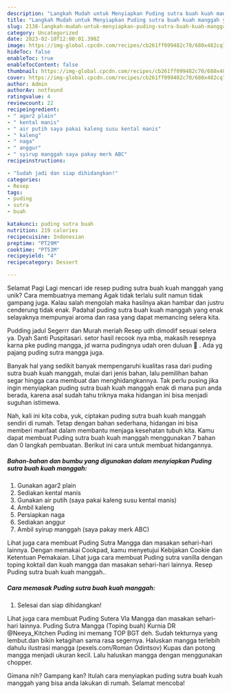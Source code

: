 ```yaml
---
description: "Langkah Mudah untuk Menyiapkan Puding sutra buah kuah manggah yang Lezat Sekali, Sempurna"
title: "Langkah Mudah untuk Menyiapkan Puding sutra buah kuah manggah yang Lezat Sekali, Sempurna"
slug: 2138-langkah-mudah-untuk-menyiapkan-puding-sutra-buah-kuah-manggah-yang-lezat-sekali-sempurna
category: Uncategorized
date: 2023-02-10T12:00:01.398Z
image: https://img-global.cpcdn.com/recipes/cb261ff099482c70/680x482cq70/puding-sutra-buah-kuah-manggah-foto-resep-utama.jpg
hideToc: false
enableToc: true
enableTocContent: false
thumbnail: https://img-global.cpcdn.com/recipes/cb261ff099482c70/680x482cq70/puding-sutra-buah-kuah-manggah-foto-resep-utama.jpg
cover: https://img-global.cpcdn.com/recipes/cb261ff099482c70/680x482cq70/puding-sutra-buah-kuah-manggah-foto-resep-utama.jpg
author: Admin
authorAv: notfound
ratingvalue: 4
reviewcount: 22
recipeingredient:
- " agar2 plain"
- " kental manis"
- " air putih saya pakai kaleng susu kental manis"
- " kaleng"
- " naga"
- " anggur"
- " syirup manggah saya pakay merk ABC"
recipeinstructions:

- "Sudah jadi dan siap dihidangkan!"
categories:
- Resep
tags:
- puding
- sutra
- buah

katakunci: puding sutra buah 
nutrition: 219 calories
recipecuisine: Indonesian
preptime: "PT29M"
cooktime: "PT53M"
recipeyield: "4"
recipecategory: Dessert

---
```



Selamat Pagi Lagi mencari ide resep puding sutra buah kuah manggah yang unik? Cara membuatnya memang Agak tidak terlalu sulit namun tidak gampang juga. Kalau salah mengolah maka hasilnya akan hambar dan justru cenderung tidak enak. Padahal puding sutra buah kuah manggah yang enak selayaknya mempunyai aroma dan rasa yang dapat memancing selera kita.


Pudding jadul Segerrr dan Murah meriah Resep udh dimodif sesuai selera ya. Dyah Santi Puspitasari. setor hasil recook nya mba, makasih resepnya karna pke puding mangga, jd warna pudingnya udah oren duluan 🤭 . Ada yg pajang puding sutra mangga juga.

Banyak hal yang sedikit banyak mempengaruhi kualitas rasa dari puding sutra buah kuah manggah, mulai dari jenis bahan, lalu pemilihan bahan segar hingga cara membuat dan menghidangkannya. Tak perlu pusing jika ingin menyiapkan puding sutra buah kuah manggah enak di mana pun anda berada, karena asal sudah tahu triknya maka hidangan ini bisa menjadi suguhan istimewa.


Nah, kali ini kita coba, yuk, ciptakan puding sutra buah kuah manggah sendiri di rumah. Tetap dengan bahan sederhana, hidangan ini bisa memberi manfaat dalam membantu menjaga kesehatan tubuh kita. Kamu dapat membuat Puding sutra buah kuah manggah menggunakan 7 bahan dan 0 langkah pembuatan. Berikut ini cara untuk membuat hidangannya.

<!--inarticleads1-->

##### Bahan-bahan dan bumbu yang digunakan dalam menyiapkan Puding sutra buah kuah manggah:

1. Gunakan  agar2 plain
1. Sediakan  kental manis
1. Gunakan  air putih (saya pakai kaleng susu kental manis)
1. Ambil  kaleng
1. Persiapkan  naga
1. Sediakan  anggur
1. Ambil  syirup manggah (saya pakay merk ABC)


Lihat juga cara membuat Puding Sutra Mangga dan masakan sehari-hari lainnya. Dengan memakai Cookpad, kamu menyetujui Kebijakan Cookie dan Ketentuan Pemakaian. Lihat juga cara membuat Puding sutra vanilla dengan toping koktail dan kuah mangga dan masakan sehari-hari lainnya. Resep Puding sutra buah kuah manggah.. 

<!--inarticleads2-->

##### Cara memasak Puding sutra buah kuah manggah:


1. Selesai dan siap dihidangkan!

Lihat juga cara membuat Puding Sutera Vla Mangga dan masakan sehari-hari lainnya. Puding Sutra Mangga (Toping buah) Kurnia DR @Neeya_Kitchen Puding ini memang TOP BGT deh. Sudah tekturnya yang lembut.dan bikin ketagihan sama rasa segernya. Haluskan mangga terlebih dahulu ilustrasi mangga (pexels.com/Roman Odintsov) Kupas dan potong mangga menjadi ukuran kecil. Lalu haluskan mangga dengan menggunakan chopper. 

Gimana nih? Gampang kan? Itulah cara menyiapkan puding sutra buah kuah manggah yang bisa anda lakukan di rumah. Selamat mencoba!
